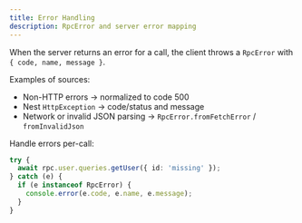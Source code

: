 ```yaml
---
title: Error Handling
description: RpcError and server error mapping
---
```


When the server returns an error for a call, the client throws a `RpcError` with `{ code, name, message }`.

Examples of sources:
- Non-HTTP errors → normalized to code 500
- Nest `HttpException` → code/status and message
- Network or invalid JSON parsing → `RpcError.fromFetchError` / `fromInvalidJson`

Handle errors per-call:

```ts
try {
  await rpc.user.queries.getUser({ id: 'missing' });
} catch (e) {
  if (e instanceof RpcError) {
    console.error(e.code, e.name, e.message);
  }
}
```

